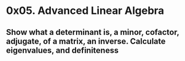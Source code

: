 # 0x05. Advanced Linear Algebra

## Show what a determinant is, a minor, cofactor, adjugate, of a matrix, an inverse. Calculate eigenvalues, and definiteness
